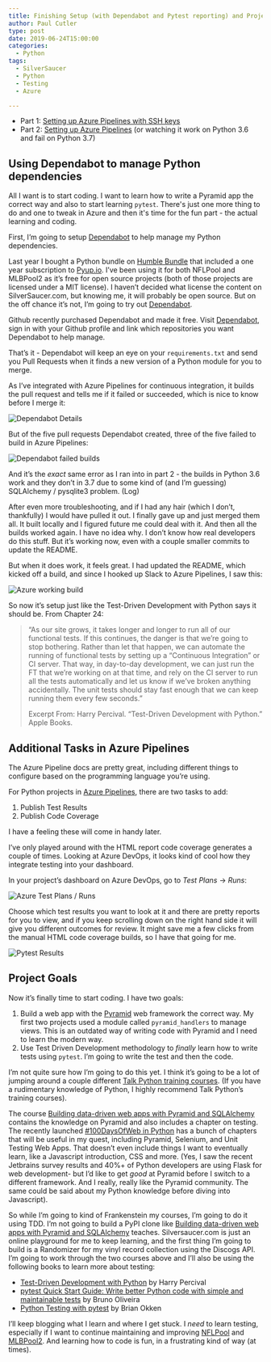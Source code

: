 ```yaml
---
title: Finishing Setup (with Dependabot and Pytest reporting) and Project Goals - Part 3
author: Paul Cutler
type: post
date: 2019-06-24T15:00:00
categories:
  - Python
tags:
  - SilverSaucer
  - Python
  - Testing
  - Azure  

---
```


* Part 1: [Setting up Azure Pipelines with SSH keys](https://paulcutler.org/blog/learning-pytest-using-continuous-integration-with-azure-pipelines-or-ssh-key-hell-part-1/)
* Part 2: [Setting up Azure Pipelines](https://paulcutler.org/blog/setting-up-azure-pipelines-part-2/) (or watching it work on Python 3.6 and fail on Python 3.7)

## Using Dependabot to manage Python dependencies

All I want is to start coding.  I want to learn how to write a Pyramid app the correct way and also to start learning `pytest`.  There's just one more thing to do and one to tweak in Azure and then it's time for the fun part - the actual learning and coding.

First, I’m going to setup [Dependabot](https://dependabot.com/) to help manage my Python dependencies.

Last year I bought a Python bundle on [Humble Bundle](https://humblebundle.com) that included a one year subscription to [Pyup.io](https://pyup.io).  I’ve been using it for both NFLPool and MLBPool2 as it’s free for open source projects (both of those projects are licensed under a MIT license).  I haven’t decided what license the content on SilverSaucer.com, but knowing me, it will probably be open source.  But on the off chance it’s not, I’m going to try out [Dependabot](https://dependabot.com/).

Github recently purchased Dependabot and made it free.  Visit [Dependabot](https://dependabot.com/), sign in with your Github profile and link which repositories you want Dependabot to help manage.

That’s it - Dependabot will keep an eye on your `requirements.txt` and send you Pull Requests when it finds a new version of a Python module for you to merge.

As I’ve integrated with Azure Pipelines for continuous integration, it builds the pull request and tells me if it failed or succeeded, which is nice to know before I merge it:

![Dependabot Details](/images/20190624/dependabot-merge-details.png)

But of the five pull requests Dependabot created, three of the five failed to build in Azure Pipelines:

![Dependabot failed builds](/images/20190624/dependabot-ci-failed.png)

And it’s the *exact* same error as I ran into in part 2 - the builds in Python 3.6 work and they don’t in 3.7 due to some kind of (and I’m guessing) SQLAlchemy / pysqlite3 problem.  (Log)

After even more troubleshooting, and if I had any hair (which I don’t, thankfully) I would have pulled it out.  I finally gave up and just merged them all.  It built locally and I figured future me could deal with it.  And then all the builds worked again.  I have no idea why.  I don’t know how real developers do this stuff.  But it’s working now, even with a couple smaller commits to update the README.

But when it does work, it feels great.  I had updated the README, which kicked off a build, and since I hooked up Slack to Azure Pipelines, I saw this:

![Azure working build](/images/20190624/azure-build-worked.png)

So now it’s setup just like the Test-Driven Development with Python says it should be.  From Chapter 24:

> “As our site grows, it takes longer and longer to run all of our functional tests. If this continues, the danger is that we’re going to stop bothering.
> Rather than let that happen, we can automate the running of functional tests by setting up a “Continuous Integration” or CI server. That way, in day-to-day development, we can just run the FT that we’re working on at that time, and rely on the CI server to run all the tests automatically and let us know if we’ve broken anything accidentally. The unit tests should stay fast enough that we can keep running them every few seconds.”
> 
> Excerpt From: Harry Percival. “Test-Driven Development with Python.” Apple Books. 

## Additional Tasks in Azure Pipelines

The Azure Pipeline docs are pretty great, including different things to configure based on the programming language you’re using.

For Python projects in [Azure Pipelines](https://docs.microsoft.com/en-us/azure/devops/pipelines/languages/python?view=azure-devops), there are two tasks to add:
1. Publish Test Results
2. Publish Code Coverage

I have a feeling these will come in handy later.

I’ve only played around with the HTML report code coverage generates a couple of times.  Looking at Azure DevOps, it looks kind of cool how they integrate testing into your dashboard.

In your project’s dashboard on Azure DevOps, go to *Test Plans* -\> *Runs*:  

![Azure Test Plans / Runs](/images/20190624/azure-test-runs.png)

Choose which test results you want to look at it and there are pretty reports for you to view, and if you keep scrolling down on the right hand side it will give you different outcomes for review.  It might save me a few clicks from the manual HTML code coverage builds, so I have that going for me.

![Pytest Results](/images/20190624/pytest-results.png)

## Project Goals

Now it’s finally time to start coding.  I have two goals:

1. Build a web app with the [Pyramid](https://trypyramid.com) web framework the correct way.   My first two projects used a module called `pyramid_handlers` to manage views.  This is an outdated way of writing code with Pyramid and I need to learn the modern way.
2. Use Test Driven Development methodology to *finally* learn how to write tests using `pytest`.  I’m going to write the test and then the code.

I’m not quite sure how I’m going to do this yet.  I think it’s going to be a lot of jumping around a couple different [Talk Python training courses](https://training.talkpython.fm).  (If you have a rudimentary knowledge of Python, I highly recommend Talk Python’s training courses). 

The course [Building data-driven web apps with Pyramid and SQLAlchemy]([https://training.talkpython.fm/courses/details/building-data-driven-web-applications-in-python-with-pyramid-sqlalchemy-and-bootstrap]) contains the knowledge on Pyramid and also includes a chapter on testing.  The recently launched [\#100DaysOfWeb in Python](https://training.talkpython.fm/courses/details/100-days-of-web-in-python) has a bunch of chapters that will be useful in my quest, including Pyramid, Selenium, and Unit Testing Web Apps.  That doesn’t even include things I want to eventually learn, like a Javascript introduction, CSS and more.  (Yes, I saw the recent Jetbrains survey results and 40%+ of Python developers are using Flask for web development- but I’d like to get *good* at Pyramid before I switch to a different framework.  And I really, really like the Pyramid community.  The same could be said about my Python knowledge before diving into Javascript).

So while I’m going to kind of Frankenstein my courses, I’m going to do it using TDD.  I’m not going to build a PyPI clone like [Building data-driven web apps with Pyramid and SQLAlchemy]([https://training.talkpython.fm/courses/details/building-data-driven-web-applications-in-python-with-pyramid-sqlalchemy-and-bootstrap]) teaches.  Silversaucer.com is just an online playground for me to keep learning, and the first thing I’m going to build is a Randomizer for my vinyl record collection using the Discogs API.  I’m going to work through the two courses above and I’ll also be using the following books to learn more about testing:

* [Test-Driven Development with Python](https://www.obeythetestinggoat.com/) by Harry Percival
* [pytest Quick Start Guide: Write better Python code with simple and maintainable tests](https://www.packtpub.com/web-development/pytest-quick-start-guide) by Bruno Oliveira
* [Python Testing with pytest](https://pragprog.com/book/bopytest/python-testing-with-pytest) by Brian Okken

I’ll keep blogging what I learn and where I get stuck.   I *need* to learn testing, especially if I want to continue maintaining and improving [NFLPool](https://nflpool.xyz) and [MLBPool2](https://mlbpool2.com).  And learning how to code is fun, in a frustrating kind of way (at times).  


